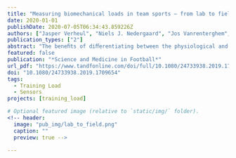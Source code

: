 ```yaml
---
title: "Measuring biomechanical loads in team sports – from lab to field"
date: 2020-01-01
publishDate: 2020-07-05T06:34:43.859226Z
authors: ["Jasper Verheul", "Niels J. Nedergaard", "Jos Vanrenterghem", "Mark A. Robinson"]
publication_types: ["2"]
abstract: "The beneﬁts of diﬀerentiating between the physiological and biomechanical load-response pathways in football and other (team) sports have become increasingly recognised. In contrast to physiological loads however, the biomechanical demands of training and competition are still not well understood, primarily due to the diﬃculty of quantifying biomechanical loads in a ﬁeld environment. Although musculoskeletal adaptation and injury are known to occur at a tissue level, several biomechanical load metrics are available that quantify loads experienced by the body as a whole, its diﬀerent structures and the individual tissues that are part of these structures. This paper discusses the distinct aspects and challenges that are associated with measuring biomechanical loads at these diﬀerent levels in laboratory and/ or ﬁeld contexts. Our hope is that through this paper, sport scientists and practitioners will be able to critically consider the value and limitations of biomechanical load metrics and will keep pursuing new methods to measure these loads within and outside the lab, as a detailed load quantiﬁcation is essential to better understand the biomechanical load-response pathways that occur in the ﬁeld."
featured: false
publication: "*Science and Medicine in Football*"
url_pdf: "https://www.tandfonline.com/doi/full/10.1080/24733938.2019.1709654"
doi: "10.1080/24733938.2019.1709654"
tags:
  - Training Load
  - Sensors
projects: [training_load]

# Optional featured image (relative to `static/img/` folder).
<!-- header:
  image: "pub_img/lab_to_field.png"
  caption: ""
  preview: true -->

---
```

